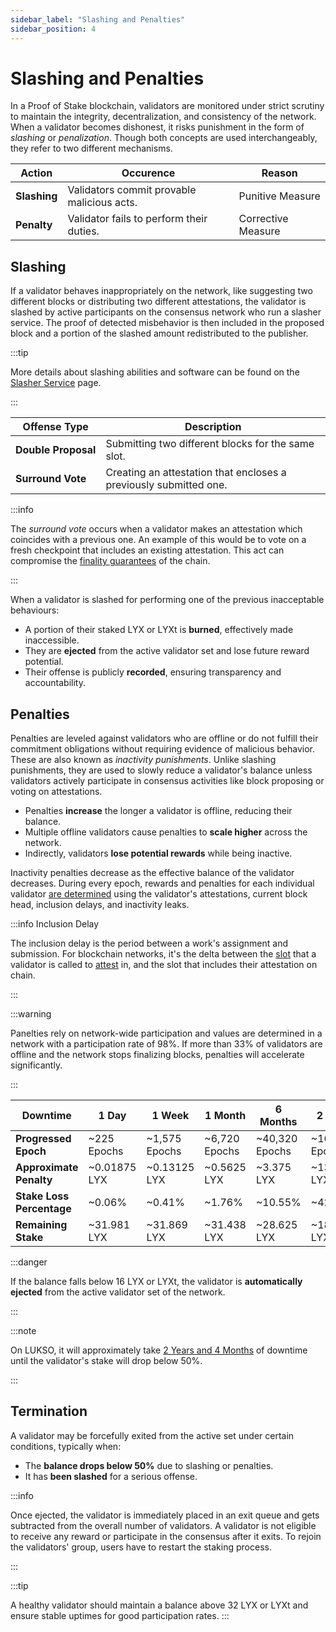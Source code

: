```yaml
---
sidebar_label: "Slashing and Penalties"
sidebar_position: 4
---
```


# Slashing and Penalties

In a Proof of Stake blockchain, validators are monitored under strict scrutiny to maintain the integrity, decentralization, and consistency of the network. When a validator becomes dishonest, it risks punishment in the form of _slashing_ or _penalization_. Though both concepts are used interchangeably, they refer to two different mechanisms.

| Action       | Occurence                                  | Reason             |
| ------------ | ------------------------------------------ | ------------------ |
| **Slashing** | Validators commit provable malicious acts. | Punitive Measure   |
| **Penalty**  | Validator fails to perform their duties.   | Corrective Measure |

## Slashing

If a validator behaves inappropriately on the network, like suggesting two different blocks or distributing two different attestations, the validator is slashed by active participants on the consensus network who run a slasher service. The proof of detected misbehavior is then included in the proposed block and a portion of the slashed amount redistributed to the publisher.

:::tip

More details about slashing abilities and software can be found on the [Slasher Service](/docs/theory/node-operation/slasher-service.md) page.

:::

| Offense Type                       | Description                                                       |
| ---------------------------------- | ----------------------------------------------------------------- |
| <nobr> **Double Proposal** </nobr> | Submitting two different blocks for the same slot.                |
| <nobr> **Surround Vote** </nobr>   | Creating an attestation that encloses a previously submitted one. |

:::info

The _surround vote_ occurs when a validator makes an attestation which coincides with a previous one. An example of this would be to vote on a fresh checkpoint that includes an existing attestation.
This act can compromise the [finality guarantees](/docs/theory/blockchain-knowledge/proof-of-stake.md) of the chain.

:::

When a validator is slashed for performing one of the previous inacceptable behaviours:

- A portion of their staked LYX or LYXt is **burned**, effectively made inaccessible.
- They are **ejected** from the active validator set and lose future reward potential.
- Their offense is publicly **recorded**, ensuring transparency and accountability.

## Penalties

Penalties are leveled against validators who are offline or do not fulfill their commitment obligations without requiring evidence of malicious behavior. These are also known as _inactivity punishments_. Unlike slashing punishments, they are used to slowly reduce a validator's balance unless validators actively participate in consensus activities like block proposing or voting on attestations.

- Penalties **increase** the longer a validator is offline, reducing their balance.
- Multiple offline validators cause penalties to **scale higher** across the network.
- Indirectly, validators **lose potential rewards** while being inactive.

Inactivity penalties decrease as the effective balance of the validator decreases. During every epoch, rewards and penalties for each individual validator [are determined](https://alonmuroch-65570.medium.com/how-long-will-it-take-an-inactive-eth2-validator-to-get-ejected-a6ce8f98fd1c) using the validator's attestations, current block head, inclusion delays, and inactivity leaks.

:::info Inclusion Delay

The inclusion delay is the period between a work's assignment and submission. For blockchain networks, it's the delta between the [slot](/docs/theory/blockchain-knowledge/proof-of-stake.md) that a validator is called to [attest](/docs/theory/blockchain-knowledge/proof-of-stake.md) in, and the slot that includes their attestation on chain.

:::

:::warning

Panelties rely on network-wide participation and values are determined in a network with a participation rate of 98%. If more than 33% of validators are offline and the network stops finalizing blocks, penalties will accelerate significantly.

:::

| Downtime                  | 1 Day        | 1 Week        | 1 Month       | 6 Months       | 2 Years         |
| ------------------------- | ------------ | ------------- | ------------- | -------------- | --------------- |
| **Progressed Epoch**      | ~225 Epochs  | ~1,575 Epochs | ~6,720 Epochs | ~40,320 Epochs | ~161,280 Epochs |
| **Approximate Penalty**   | ~0.01875 LYX | ~0.13125 LYX  | ~0.5625 LYX   | ~3.375 LYX     | ~13.70 LYX      |
| **Stake Loss Percentage** | ~0.06%       | ~0.41%        | ~1.76%        | ~10.55%        | ~42.81%         |
| **Remaining Stake**       | ~31.981 LYX  | ~31.869 LYX   | ~31.438 LYX   | ~28.625 LYX    | ~18.30 LYX      |

:::danger

If the balance falls below 16 LYX or LYXt, the validator is **automatically ejected** from the active validator set of the network.

:::

:::note

On LUKSO, it will approximately take [2 Years and 4 Months](https://explorer.consensus.testnet.lukso.network/validator/903e80371518c7a3e7cb1a4705437f19329f75f0f20f5688ec9bbe38d23870e8e210fdbde332e78f988e67372918dfd7#charts) of downtime until the validator's stake will drop below 50%.

:::

## Termination

A validator may be forcefully exited from the active set under certain conditions, typically when:

- The **balance drops below 50%** due to slashing or penalties.
- It has **been slashed** for a serious offense.

:::info

Once ejected, the validator is immediately placed in an exit queue and gets subtracted from the overall number of validators. A validator is not eligible to receive any reward or participate in the consensus after it exits. To rejoin the validators' group, users have to restart the staking process.

:::

:::tip

A healthy validator should maintain a balance above 32 LYX or LYXt and ensure stable uptimes for good participation rates.
:::
